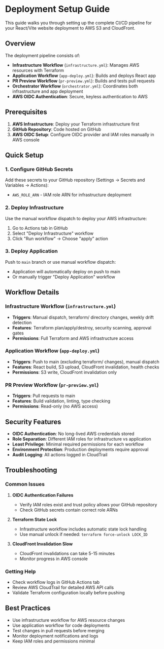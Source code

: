 # Deployment Setup Guide

This guide walks you through setting up the complete CI/CD pipeline for your React/Vite website deployment to AWS S3 and CloudFront.

## Overview

The deployment pipeline consists of:

- **Infrastructure Workflow** (`infrastructure.yml`): Manages AWS resources with Terraform
- **Application Workflow** (`app-deploy.yml`): Builds and deploys React app
- **PR Preview Workflow** (`pr-preview.yml`): Builds and tests pull requests
- **Orchestrator Workflow** (`orchestrator.yml`): Coordinates both infrastructure and app deployment
- **AWS OIDC Authentication**: Secure, keyless authentication to AWS

## Prerequisites

1. **AWS Infrastructure**: Deploy your Terraform infrastructure first
2. **GitHub Repository**: Code hosted on GitHub
3. **AWS OIDC Setup**: Configure OIDC provider and IAM roles manually in AWS console

## Quick Setup

### 1. Configure GitHub Secrets

Add these secrets to your GitHub repository (Settings → Secrets and Variables → Actions):

- `AWS_ROLE_ARN` - IAM role ARN for infrastructure deployment

### 2. Deploy Infrastructure

Use the manual workflow dispatch to deploy your AWS infrastructure:

1. Go to Actions tab in GitHub
2. Select "Deploy Infrastructure" workflow
3. Click "Run workflow" → Choose "apply" action

### 3. Deploy Application

Push to `main` branch or use manual workflow dispatch:

- Application will automatically deploy on push to main
- Or manually trigger "Deploy Application" workflow

## Workflow Details

### Infrastructure Workflow (`infrastructure.yml`)

- **Triggers**: Manual dispatch, terraform/ directory changes, weekly drift detection
- **Features**: Terraform plan/apply/destroy, security scanning, approval gates
- **Permissions**: Full Terraform and AWS infrastructure access

### Application Workflow (`app-deploy.yml`)

- **Triggers**: Push to main (excluding terraform/ changes), manual dispatch
- **Features**: React build, S3 upload, CloudFront invalidation, health checks
- **Permissions**: S3 write, CloudFront invalidation only

### PR Preview Workflow (`pr-preview.yml`)

- **Triggers**: Pull requests to main
- **Features**: Build validation, linting, type checking
- **Permissions**: Read-only (no AWS access)

## Security Features

- **OIDC Authentication**: No long-lived AWS credentials stored
- **Role Separation**: Different IAM roles for infrastructure vs application
- **Least Privilege**: Minimal required permissions for each workflow
- **Environment Protection**: Production deployments require approval
- **Audit Logging**: All actions logged in CloudTrail

## Troubleshooting

### Common Issues

1. **OIDC Authentication Failures**
   - Verify IAM roles exist and trust policy allows your GitHub repository
   - Check GitHub secrets contain correct role ARNs

2. **Terraform State Lock**
   - Infrastructure workflow includes automatic state lock handling
   - Use manual unlock if needed: `terraform force-unlock LOCK_ID`

3. **CloudFront Invalidation Slow**
   - CloudFront invalidations can take 5-15 minutes
   - Monitor progress in AWS console

### Getting Help

- Check workflow logs in GitHub Actions tab
- Review AWS CloudTrail for detailed AWS API calls
- Validate Terraform configuration locally before pushing

## Best Practices

- Use infrastructure workflow for AWS resource changes
- Use application workflow for code deployments
- Test changes in pull requests before merging
- Monitor deployment notifications and logs
- Keep IAM roles and permissions minimal
